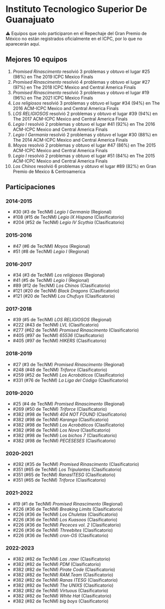 # Instituto Tecnologico Superior De Guanajuato

:warning: Equipos que solo participaron en el Repechaje del Gran Premio de México no están registrados oficialmente en el ICPC, por lo que no aparecerán aquí.

## Mejores 10 equipos

1. _Promised Rinascimento_ resolvió 3 problemas y obtuvo el lugar #25 (98%) en The 2019 ICPC Mexico Finals
1. _Promised Rinascimento_ resolvió 4 problemas y obtuvo el lugar #27 (97%) en The 2018 ICPC Mexico and Central America Finals
1. _Promised Rinascimento_ resolvió 3 problemas y obtuvo el lugar #19 (96%) en The 2021 ICPC Mexico Finals
1. _Los religiosos_ resolvió 3 problemas y obtuvo el lugar #34 (94%) en The 2016 ACM-ICPC Mexico and Central America Finals
1. _LOS RELIGIOSOS_ resolvió 2 problemas y obtuvo el lugar #39 (94%) en The 2017 ACM-ICPC Mexico and Central America Finals
1. _Legio I_ resolvió 2 problemas y obtuvo el lugar #41 (92%) en The 2016 ACM-ICPC Mexico and Central America Finals
1. _Legio I Germania_ resolvió 2 problemas y obtuvo el lugar #30 (88%) en The 2014 ACM-ICPC Mexico and Central America Finals
1. _Moyos_ resolvió 2 problemas y obtuvo el lugar #47 (86%) en The 2015 ACM-ICPC Mexico and Central America Finals
1. _Legio I_ resolvió 2 problemas y obtuvo el lugar #51 (84%) en The 2015 ACM-ICPC Mexico and Central America Finals
1. _Los Chinos_ resolvió 6 problemas y obtuvo el lugar #89 (82%) en Gran Premio de Mexico & Centroamerica

## Participaciones

### 2014-2015

- #30 (#3 de TecNM) _Legio I Germania_ (Regional)
- #108 (#15 de TecNM) _Legio IX Hispana_ (Clasificatorio)
- #204 (#52 de TecNM) _Legio IV Scythia_ (Clasificatorio)

### 2015-2016

- #47 (#6 de TecNM) _Moyos_ (Regional)
- #51 (#8 de TecNM) _Legio I_ (Regional)

### 2016-2017

- #34 (#3 de TecNM) _Los religiosos_ (Regional)
- #41 (#5 de TecNM) _Legio I_ (Regional)
- #89 (#12 de TecNM) _Los Chinos_ (Clasificatorio)
- #121 (#20 de TecNM) _Black Dragons_ (Clasificatorio)
- #121 (#20 de TecNM) _Los Chufuys_ (Clasificatorio)

### 2017-2018

- #39 (#5 de TecNM) _LOS RELIGIOSOS_ (Regional)
- #222 (#43 de TecNM) _LVL_ (Clasificatorio)
- #277 (#62 de TecNM) _Promised Rinascimento_ (Clasificatorio)
- #405 (#97 de TecNM) _65536_ (Clasificatorio)
- #405 (#97 de TecNM) _HIKERS_ (Clasificatorio)

### 2018-2019

- #27 (#3 de TecNM) _Promised Rinascimento_ (Regional)
- #248 (#48 de TecNM) _Triforce_ (Clasificatorio)
- #259 (#52 de TecNM) _Los Acrobáticos_ (Clasificatorio)
- #331 (#76 de TecNM) _La Liga del Código_ (Clasificatorio)

### 2019-2020

- #25 (#4 de TecNM) _Promised Rinascimento_ (Regional)
- #269 (#50 de TecNM) _Triforce_ (Clasificatorio)
- #382 (#98 de TecNM) _404 NOT FOUND_ (Clasificatorio)
- #382 (#98 de TecNM) _Karanga_ (Clasificatorio)
- #382 (#98 de TecNM) _Los Acrobáticos_ (Clasificatorio)
- #382 (#98 de TecNM) _Los Nova_ (Clasificatorio)
- #382 (#98 de TecNM) _Los bichos 7_ (Clasificatorio)
- #382 (#98 de TecNM) _PECESESES_ (Clasificatorio)

### 2020-2021

- #282 (#35 de TecNM) _Promised Rinascimento_ (Clasificatorio)
- #351 (#65 de TecNM) _Los Tripulantes_ (Clasificatorio)
- #351 (#65 de TecNM) _RanasITESG_ (Clasificatorio)
- #351 (#65 de TecNM) _Triforce_ (Clasificatorio)

### 2021-2022

- #19 (#1 de TecNM) _Promised Rinascimento_ (Regional)
- #226 (#36 de TecNM) _Breaking Limits_ (Clasificatorio)
- #226 (#36 de TecNM) _Los Chuletas_ (Clasificatorio)
- #226 (#36 de TecNM) _Los Kuasoos_ (Clasificatorio)
- #226 (#36 de TecNM) _Pececes vol. 2_ (Clasificatorio)
- #226 (#36 de TecNM) _Threebites_ (Clasificatorio)
- #226 (#36 de TecNM) _cron-OS_ (Clasificatorio)

### 2022-2023

- #382 (#82 de TecNM) _Las .rawr_ (Clasificatorio)
- #382 (#82 de TecNM) _PDM_ (Clasificatorio)
- #382 (#82 de TecNM) _Pirate Code_ (Clasificatorio)
- #382 (#82 de TecNM) _RAM.Team_ (Clasificatorio)
- #382 (#82 de TecNM) _Ranas ITESG_ (Clasificatorio)
- #382 (#82 de TecNM) _The UNIXS_ (Clasificatorio)
- #382 (#82 de TecNM) _Virtuous_ (Clasificatorio)
- #382 (#82 de TecNM) _White Hat_ (Clasificatorio)
- #382 (#82 de TecNM) _big boys_ (Clasificatorio)



